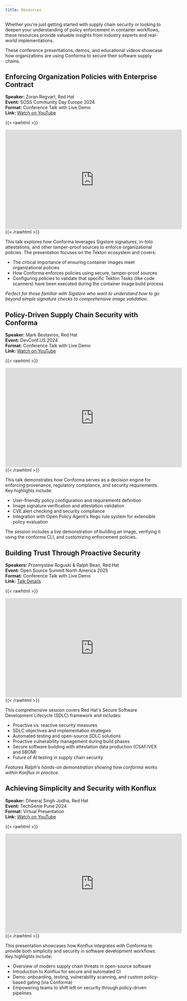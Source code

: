 ```yaml
---
title: Resources
---
```


Whether you're just getting started with supply chain security or looking to deepen your understanding of policy enforcement in container workflows, these resources provide valuable insights from industry experts and real-world implementations.

These conference presentations, demos, and educational videos showcase how organizations are using Conforma to secure their software supply chains.

## Enforcing Organization Policies with Enterprise Contract

**Speaker:** Zoran Regvart, Red Hat  
**Event:** SOSS Community Day Europe 2024  
**Format:** Conference Talk with Live Demo   
**Link:** [Watch on YouTube](https://www.youtube.com/watch?v=OmnF_Bm4KOU)

{{< rawhtml >}}
<br>
<iframe width="560" height="315" src="https://www.youtube.com/embed/OmnF_Bm4KOU" title="YouTube video player" frameborder="0" allow="accelerometer; autoplay; clipboard-write; encrypted-media; gyroscope; picture-in-picture; web-share" referrerpolicy="strict-origin-when-cross-origin" allowfullscreen></iframe>
<br>
{{< /rawhtml >}}

This talk explores how Conforma leverages Sigstore signatures, in-toto attestations, and other tamper-proof sources to enforce organizational policies. The presentation focuses on the Tekton ecosystem and covers:

- The critical importance of ensuring container images meet organizational policies
- How Conforma enforces policies using secure, tamper-proof sources  
- Configuring policies to validate that specific Tekton Tasks (like code scanners) have been executed during the container image build process

*Perfect for those familiar with Sigstore who want to understand how to go beyond simple signature checks to comprehensive image validation.*

## Policy-Driven Supply Chain Security with Conforma

**Speaker:** Mark Bestavros, Red Hat  
**Event:** DevConf.US 2024  
**Format:** Conference Talk with Live Demo  
**Link:** [Watch on YouTube](https://www.youtube.com/watch?v=JgXXAjRuHfo)

{{< rawhtml >}}
<br>
<iframe width="560" height="315" src="https://www.youtube.com/embed/JgXXAjRuHfo" title="YouTube video player" frameborder="0" allow="accelerometer; autoplay; clipboard-write; encrypted-media; gyroscope; picture-in-picture; web-share" referrerpolicy="strict-origin-when-cross-origin" allowfullscreen></iframe>
<br>
{{< /rawhtml >}}

This talk demonstrates how Conforma serves as a decision engine for enforcing provenance, regulatory compliance, and security requirements. Key highlights include:

- User-friendly policy configuration and requirements definition
- Image signature verification and attestation validation
- CVE alert checking and security compliance
- Integration with Open Policy Agent's Rego rule system for extensible policy evaluation

The session includes a live demonstration of building an image, verifying it using the conforma CLI, and customizing enforcement policies.

## Building Trust Through Proactive Security

**Speakers:** Przemyslaw Roguski & Ralph Bean, Red Hat  
**Event:** Open Source Summit North America 2025  
**Format:** Conference Talk with Live Demo  
**Link:** [Talk Details](https://ossna2025.sched.com/event/1zfp2/building-trust-through-proactive-security-key-parts-of-the-trusted-software-supply-chain-przemyslaw-roguski-ralph-bean-red-hat)

{{< rawhtml >}}
<br>
<iframe width="560" height="315" src="https://www.youtube.com/embed/CzWuBeWQDb8" title="YouTube video player" frameborder="0" allow="accelerometer; autoplay; clipboard-write; encrypted-media; gyroscope; picture-in-picture; web-share" referrerpolicy="strict-origin-when-cross-origin" allowfullscreen></iframe>
<br>
{{< /rawhtml >}}

This comprehensive session covers Red Hat's Secure Software Development Lifecycle (SDLC) framework and includes:

- Proactive vs. reactive security measures
- SDLC objectives and implementation strategies
- Automated testing and open-source SDLC solutions
- Proactive vulnerability management during build phases
- Secure software building with attestation data production (CSAF/VEX and SBOM)
- Future of AI testing in supply chain security

*Features Ralph's hands-on demonstration showing how conforma works within Konflux in practice.*

## Achieving Simplicity and Security with Konflux

**Speaker:** Dheeraj Singh Jodha, Red Hat  
**Event:** TechGenie Pune 2024  
**Format:** Virtual Presentation  
**Link:** [Watch on YouTube](https://www.youtube.com/watch?v=sR8U5-UPGQs)  
  
{{< rawhtml >}}
<br>
<iframe width="560" height="315" src="https://www.youtube.com/embed/sR8U5-UPGQs" title="YouTube video player" frameborder="0" allow="accelerometer; autoplay; clipboard-write; encrypted-media; gyroscope; picture-in-picture; web-share" referrerpolicy="strict-origin-when-cross-origin" allowfullscreen></iframe>
<br>
{{< /rawhtml >}}

This presentation showcases how Konflux integrates with Conforma to provide both simplicity and security in software development workflows. Key highlights include:

- Overview of modern supply chain threats in open-source software
- Introduction to Konflux for secure and automated CI
- Demo: onboarding, testing, vulnerability scanning, and custom policy-based gating (via Conforma)
- Empowering teams to shift left on security through policy-driven pipelines
